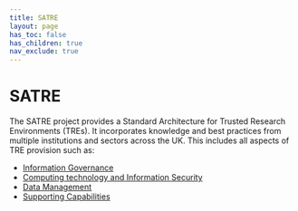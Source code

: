 ```yaml
---
title: SATRE
layout: page
has_toc: false
has_children: true
nav_exclude: true
---
```


# SATRE
The SATRE project provides a Standard Architecture for Trusted Research Environments (TREs). It incorporates knowledge and best practices from multiple institutions and sectors across the UK. This includes all aspects of TRE provision such as: 

* [Information Governance](./SATRE/Information-Governance.md)
* [Computing technology and Information Security](./SATRE/Computing-Technology.md)
* [Data Management](./SATRE/Data-management.md)
* [Supporting Capabilities](./SATRE/Supporting-Capabilities.md)